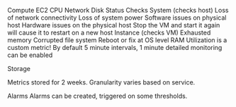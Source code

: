 Compute
	EC2
		CPU
		Network
		Disk
		Status Checks
			System (checks host)
				Loss of network connectivity
				Loss of system power
				Software issues on physical host
				Hardware issues on the physical host
				Stop the VM and start it again will cause it to restart on a new host
			Instance (checks VM)
				Exhausted memory
				Corrupted file system
				Reboot or fix at OS level
		RAM Utilization is a custom metric!
		By default 5 minute intervals, 1 minute detailed monitoring can be enabled
	
Storage


Metrics stored for 2 weeks.  Granularity varies based on service.

Alarms
	Alarms can be created, triggered on some thresholds.
